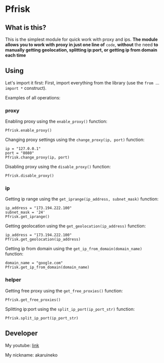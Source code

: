 # Pfrisk
## What is this? ##
This is the simplest module for quick work with proxy and ips. **The module allows you to work with proxy in just one line of** `code`, **without** the need **to manually getting geolocation, splitting ip:port, or getting ip from domain each time**


## Using
Let's import it first:
First, import everything from the library (use the `from `...` import *` construct).

Examples of all operations:

### proxy
Enabling proxy using the `enable_proxy()` function:

`Pfrisk.enable_proxy()`

Changing proxy settings using the `change_proxy(ip, port)` function:


    ip = "127.0.0.1"
    port = "8080"
    Pfrisk.change_proxy(ip, port)


Disabling proxy using the `disable_proxy()` function:

`Pfrisk.disable_proxy()`

### ip

Getting ip range using the `get_iprange(ip_address, subnet_mask)` function:

    ip_address = "173.194.222.100"
    subnet_mask = '24'
    Pfrisk.get_iprange()

Getting geolocation using the `get_geolocation(ip_address)` function:

    ip_address = "173.194.222.100"
    Pfrisk.get_geolocation(ip_address)

Getting ip from domain using the `get_ip_from_domain(domain_name)` function:

    domain_name = "google.com"
    Pfrisk.get_ip_from_domain(domain_name)

### helper
Getting free proxy using the `get_free_proxies()` function:

`Pfrisk.get_free_proxies()`

Splitting ip:port using the `split_ip_port(ip_port_str)` function:

`Pfrisk.split_ip_port(ip_port_str)`

## Developer ##
My youtube: [link](http://www.youtube.com/@AkaruiNeko/) 

My nickname: akaruineko
